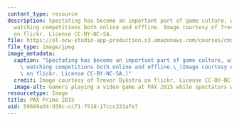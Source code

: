 ```yaml
---
content_type: resource
description: Spectating has become an important part of game culture, with audiences
  watching competitions both online and offline. Image courtesy of Trevor Dykstra
  on flickr. License CC-BY-NC-SA.
file: https://ol-ocw-studio-app-production.s3.amazonaws.com/courses/cms-616j-games-and-culture-fall-2014/59689ad4d39ccc71f51817ccc333afe7_cms-616jf14.jpg
file_type: image/jpeg
image_metadata:
  caption: "Spectating has become an important part of game culture, with audiences\
    \ watching competitions both online and offline.\_(Image courtesy of [Trevor Dykstra](https://flic.kr/p/x8kNb3)\
    \ on flickr. License CC-BY-NC-SA.)"
  credit: Image courtesy of Trevor Dykstra on flickr. License CC-BY-NC-SA.
  image-alt: Gamers playing a video game at PAX 2015 while spectators watch.
resourcetype: Image
title: PAX Prime 2015
uid: 59689ad4-d39c-cc71-f518-17ccc333afe7
---
```

